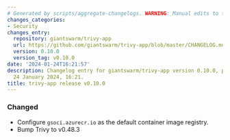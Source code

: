 ```yaml
---
# Generated by scripts/aggregate-changelogs. WARNING: Manual edits to this files will be overwritten.
changes_categories:
- Security
changes_entry:
  repository: giantswarm/trivy-app
  url: https://github.com/giantswarm/trivy-app/blob/master/CHANGELOG.md#0100---2024-01-24
  version: 0.10.0
  version_tag: v0.10.0
date: '2024-01-24T16:21:57'
description: Changelog entry for giantswarm/trivy-app version 0.10.0, published on
  24 January 2024, 16:21.
title: trivy-app release v0.10.0
---
```


### Changed
- Configure `gsoci.azurecr.io` as the default container image registry.
- Bump Trivy to v0.48.3
